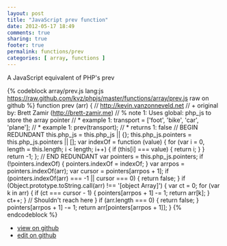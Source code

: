 ```yaml
---
layout: post
title: "JavaScript prev function"
date: 2012-05-17 18:49
comments: true
sharing: true
footer: true
permalink: functions/prev
categories: [ array, functions ]
---
```

A JavaScript equivalent of PHP's prev
<!-- more -->
{% codeblock array/prev.js lang:js https://raw.github.com/kvz/phpjs/master/functions/array/prev.js raw on github %}
function prev (arr) {
    // http://kevin.vanzonneveld.net
    // +   original by: Brett Zamir (http://brett-zamir.me)
    // %        note 1: Uses global: php_js to store the array pointer
    // *     example 1: transport = ['foot', 'bike', 'car', 'plane'];
    // *     example 1: prev(transport);
    // *     returns 1: false
    // BEGIN REDUNDANT
    this.php_js = this.php_js || {};
    this.php_js.pointers = this.php_js.pointers || [];
    var indexOf = function (value) {
        for (var i = 0, length = this.length; i < length; i++) {
            if (this[i] === value) {
                return i;
            }
        }
        return -1;
    };
    // END REDUNDANT
    var pointers = this.php_js.pointers;
    if (!pointers.indexOf) {
        pointers.indexOf = indexOf;
    }
    var arrpos = pointers.indexOf(arr);
    var cursor = pointers[arrpos + 1];
    if (pointers.indexOf(arr) === -1 || cursor === 0) {
        return false;
    }
    if (Object.prototype.toString.call(arr) !== '[object Array]') {
        var ct = 0;
        for (var k in arr) {
            if (ct === cursor - 1) {
                pointers[arrpos + 1] -= 1;
                return arr[k];
            }
            ct++;
        }
        // Shouldn't reach here
    }
    if (arr.length === 0) {
        return false;
    }
    pointers[arrpos + 1] -= 1;
    return arr[pointers[arrpos + 1]];
}
{% endcodeblock %}
<ul>
 <li><a href="https://github.com/kvz/phpjs/blob/master/functions/array/prev.js">view on github</a></li>
 <li><a href="https://github.com/kvz/phpjs/edit/master/functions/array/prev.js">edit on github</a></li>
</ul>
